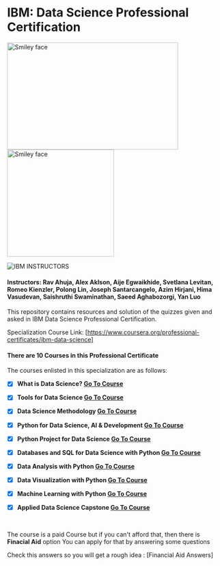 # IBM: Data Science Professional Certification

<img src="https://i.imgur.com/YCFnjvg.png" alt="Smiley face" height="250" width="400"> <img src="https://images.credly.com/images/28944969-813a-43b9-944f-7910111ce764/Professional_Certificate_-_Data_Science.png" alt="Smiley face" height="250" width="250">


![IBM](http://i.imgur.com/Qktqnu1.png) INSTRUCTORS
#### Instructors: Rav Ahuja, Alex Aklson, Aije Egwaikhide, Svetlana Levitan, Romeo Kienzler, Polong Lin, Joseph Santarcangelo, Azim Hirjani, Hima Vasudevan, Saishruthi Swaminathan, Saeed Aghabozorgi, Yan Luo 

This repository contains resources and solution of the quizzes given and asked in IBM Data Science Professional Certification.

Specialization Course Link: [https://www.coursera.org/professional-certificates/ibm-data-science]

#### There are 10 Courses in this Professional Certificate

The courses enlisted in this specialization are as follows:

- [x] __What is Data Science? [Go To Course](https://www.coursera.org/learn/what-is-datascience?specialization=ibm-data-science)__

- [x] __Tools for Data Science [Go To Course](https://www.coursera.org/learn/open-source-tools-for-data-science?specialization=ibm-data-science)__

- [x] __Data Science Methodology [Go To Course](https://www.coursera.org/learn/data-science-methodology?specialization=ibm-data-science)__

- [x] __Python for Data Science, AI & Development [Go To Course](https://www.coursera.org/learn/python-for-applied-data-science-ai?specialization=ibm-data-science)__

- [x] __Python Project for Data Science [Go To Course](https://www.coursera.org/learn/python-project-for-data-science?specialization=ibm-data-science)__

- [x] __Databases and SQL for Data Science with Python [Go To Course](https://www.coursera.org/learn/sql-data-science?specialization=ibm-data-science)__

- [x] __Data Analysis with Python [Go To Course](https://www.coursera.org/learn/data-analysis-with-python?specialization=ibm-data-science)__

- [x] __Data Visualization with Python [Go To Course](https://www.coursera.org/learn/python-for-data-visualization?specialization=ibm-data-science)__

- [x] __Machine Learning with Python [Go To Course](https://www.coursera.org/learn/machine-learning-with-python?specialization=ibm-data-science)__

- [x] __Applied Data Science Capstone [Go To Course](https://www.coursera.org/learn/applied-data-science-capstone?specialization=ibm-data-science)__

<br>

The course is a paid Course but if you can't afford that, then there is **Finacial Aid** option
You can apply for that by answering some questions 

Check this answers so you will get a rough idea : [Financial Aid Answers]
